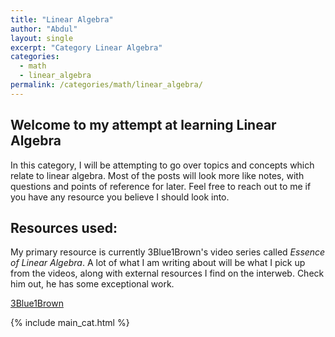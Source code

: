 ```yaml
---
title: "Linear Algebra"
author: "Abdul"
layout: single
excerpt: "Category Linear Algebra"
categories:
  - math
  - linear_algebra
permalink: /categories/math/linear_algebra/
---
```

## Welcome to my attempt at learning Linear Algebra
In this category, I will be attempting to go over topics and concepts which relate to linear algebra.
Most of the posts will look more like notes, with questions and points of reference for later.
Feel free to reach out to me if you have any resource you believe I should look into.

## Resources used:
My primary resource is currently 3Blue1Brown's video series called *Essence of Linear Algebra*.
A lot of what I am writing about will be what I pick up from the videos,
along with external resources I find on the interweb.
Check him out, he has some exceptional work.

[3Blue1Brown](https://www.youtube.com/playlist?list=PLZHQObOWTQDPD3MizzM2xVFitgF8hE_ab)


{% include main_cat.html %}
